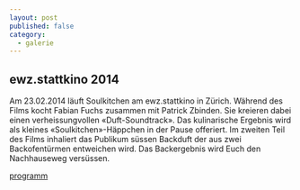 ```yaml
---
layout: post
published: false
category: 
  - galerie
---
```


## ewz.stattkino 2014

Am 23.02.2014 läuft Soulkitchen am ewz.stattkino in Zürich.
Während des Films kocht Fabian Fuchs zusammen mit Patrick Zbinden. Sie kreieren dabei einen verheissungvollen «Duft-Soundtrack». Das kulinarische Ergebnis wird als kleines «Soulkitchen»-Häppchen in der Pause offeriert. Im zweiten Teil des Films inhaliert das Publikum süssen Backduft der aus zwei Backofentürmen entweichen wird. Das Backergebnis wird Euch den Nachhauseweg versüssen.

[programm](http://ewz.stattkino.com/2014/de/programm.html#lentr20)